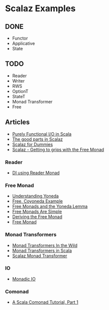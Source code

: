 # Scalaz Examples


## DONE

- Functor
- Applicative
- State

## TODO

- Reader
- Writer
- RWS
- OptionT
- StateT
- Monad Transformer
- Free

## Articles

- [Purely Functional I/O in Scala](http://blog.higher-order.com/assets/scalaio.pdf)
- [The good parts in Scalaz](http://www.slideshare.net/Kobib9/the-good-parts-in-scalaz)
- [Scalaz for Dummies](http://labs.bench.co/blog/2014/11/10/scalaz-for-dummies)
- [Scalaz - Getting to grips with the Free Monad](http://polygonalhell.blogspot.kr/2014/12/scalaz-getting-to-grips-free-monad.html)

### Reader

- [DI using Reader Monad](http://blog.originate.com/blog/2013/10/21/reader-monad-for-dependency-injection/)

### Free Monad

- [Understanding Yoneda](https://www.fpcomplete.com/user/bartosz/understanding-yoneda)
- [Free, Coyoneda Example](https://gist.github.com/tpolecat/6efa84b3fc3bf8bacb7f)
- [Free Monads and the Yoneda Lemma](http://blog.higher-order.com/blog/2013/11/01/free-and-yoneda/)
- [Free Monads Are Simple](http://underscore.io/blog/posts/2015/04/14/free-monads-are-simple.html)
- [Deriving the Free Monad](http://underscore.io/blog/posts/2015/04/23/deriving-the-free-monad.html)
- [Free Monad](http://noelwelsh.com/assets/downloads/advanced-scala-2015-free-monads.pdf)

### Monad Transformers

- [Monad Transformers In the Wild](https://speakerdeck.com/jrwest/monad-transformers)
- [Monad Transformers in Scala](https://github.com/earldouglas/scala-scratchpad/tree/master/category-theory/monad-transformers)
- [Scalaz Monad Transformer](http://www.47deg.com/blog/fp-for-the-average-joe-part-2-scalaz-monad-transformers)

### IO

- [Monadic IO](http://underscore.io/blog/posts/2015/04/28/monadic-io-laziness-makes-you-free.html)

### Comonad

- [A Scala Comonad Tutorial, Part 1](http://blog.higher-order.com/)

